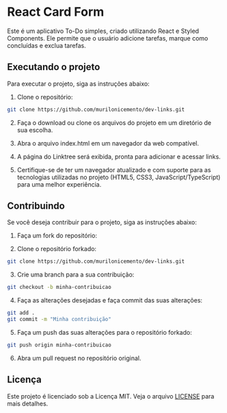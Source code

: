 # React Card Form

Este é um aplicativo To-Do simples, criado utilizando React e Styled Components. Ele permite que o usuário adicione tarefas, marque como concluídas e exclua tarefas.

## Executando o projeto

Para executar o projeto, siga as instruções abaixo:

1. Clone o repositório:

```bash
git clone https://github.com/murilonicemento/dev-links.git
```

2. Faça o download ou clone os arquivos do projeto em um diretório de sua escolha.

3. Abra o arquivo index.html em um navegador da web compatível.

4. A página do Linktree será exibida, pronta para adicionar e acessar links.

5. Certifique-se de ter um navegador atualizado e com suporte para as tecnologias utilizadas no projeto (HTML5, CSS3, JavaScript/TypeScript) para uma melhor experiência.

## Contribuindo

Se você deseja contribuir para o projeto, siga as instruções abaixo:

1. Faça um fork do repositório:

2. Clone o repositório forkado:

```bash
git clone https://github.com/murilonicemento/dev-links.git
```

3. Crie uma branch para a sua contribuição:

```bash
git checkout -b minha-contribuicao
```

4. Faça as alterações desejadas e faça commit das suas alterações:

```bash
git add .
git commit -m "Minha contribuição"
```

5. Faça um push das suas alterações para o repositório forkado:

```bash
git push origin minha-contribuicao
```

6. Abra um pull request no repositório original.

## Licença

Este projeto é licenciado sob a Licença MIT. Veja o arquivo [LICENSE](LICENSE) para mais detalhes.
